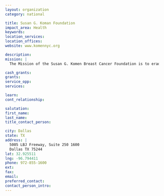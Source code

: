 ```yaml
---
layout: organization
category: national

title: Susan G. Koman Foundation
impact_area: Health
keywords: 
location_services: 
location_offices: 
website: www.komennyc.org

description: 
mission: |
  The Mission of the Susan G. Komen Breast Cancer Foundation is to eradicate breast cancer as a life threatening disease by advancing research, education, screening and treatment.

cash_grants: 
grants: 
service_opp: 
services: 

learn: 
cont_relationship: 

salutation: 
first_name: 
last_name: 
title_contact_person: 

city: Dallas
state: TX
address: |
  5005 LBJ Freeway, Suite 250 1600  
  Dallas TX 75244
lat: 32.925511
lng: -96.794411
phone: 972-855-1600
ext: 
fax: 
email: 
preferred_contact: 
contact_person_intro: 
---
```

